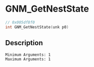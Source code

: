 # GNM_GetNestState
```c
// 0x005df8f0
int GNM_GetNestState(unk p0)
```
## Description
```
Minimum Arguments: 1
Maximum Arguments: 1
```
